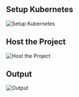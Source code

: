 ## Setup Kubernetes
![Setup Kubernetes](https://github.com/user-attachments/assets/764c381f-879d-4474-b3fe-83a048578dab)

## Host the Project
![Host the Project](https://github.com/user-attachments/assets/9a01ea0e-f507-4c07-be6c-729dee362dd8)

## Output
![Output](https://github.com/user-attachments/assets/2a16b74b-6e82-4c50-a6d1-3646da3522cd)
